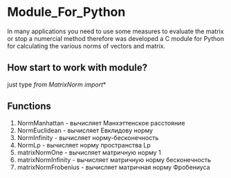 # Module_For_Python
In many applications you need to use some measures to evaluate the matrix or stop a numercial method therefore was developed a C module for Python for calculating the various norms of vectors and matrix.

## How start to work with module?
just type *from MatrixNorm import**
## Functions
1. NormManhattan - вычисляет Манхэттенское расстояние
2. NormEuclidean - вычисляет  Евклидову норму
3. NormInfinity - вычисляет норму-бесконечность
4. NormLp - вычисляет норму пространства Lp
5. matrixNormOne - вычисляет матричную норму 1
6. matrixNormInfinity - вычисляет матричную норму бесконечность
7. matrixNormFrobenius - вычисляет матричная норму Фробениуса
